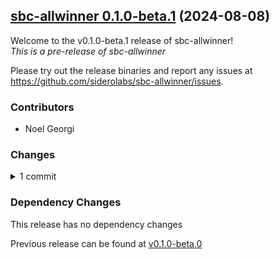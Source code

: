## [sbc-allwinner 0.1.0-beta.1](https://github.com/siderolabs/sbc-allwinner/releases/tag/v0.1.0-beta.1) (2024-08-08)

Welcome to the v0.1.0-beta.1 release of sbc-allwinner!  
*This is a pre-release of sbc-allwinner*



Please try out the release binaries and report any issues at
https://github.com/siderolabs/sbc-allwinner/issues.

### Contributors

* Noel Georgi

### Changes
<details><summary>1 commit</summary>
<p>

* [`383d5f4`](https://github.com/siderolabs/sbc-allwinner/commit/383d5f436532ef255bf442bc9deb87d4ebe0a3b9) chore: rekres and bump deps
</p>
</details>

### Dependency Changes

This release has no dependency changes

Previous release can be found at [v0.1.0-beta.0](https://github.com/siderolabs/sbc-allwinner/releases/tag/v0.1.0-beta.0)

